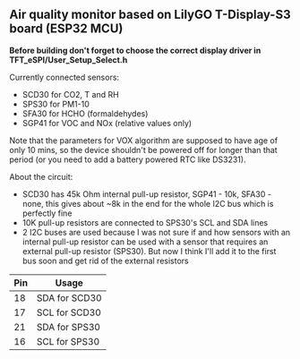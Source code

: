 ## Air quality monitor based on LilyGO T-Display-S3 board (ESP32 MCU)

**Before building don't forget to choose the correct display driver in TFT_eSPI/User_Setup_Select.h**

Currently connected sensors:

- SCD30 for CO2, T and RH
- SPS30 for PM1-10
- SFA30 for HCHO (formaldehydes)
- SGP41 for VOC and NOx (relative values only)

Note that the parameters for VOX algorithm are supposed to have age of only 10 mins, so the device shouldn't be powered off for longer than that period (or you need to add a battery powered RTC like DS3231).

About the circuit:

- SCD30 has 45k Ohm internal pull-up resistor, SGP41 - 10k, SFA30 - none, this gives about ~8k in the end for the whole I2C bus which is perfectly fine
- 10K pull-up resistors are connected to SPS30's SCL and SDA lines
- 2 I2C buses are used because I was not sure if and how sensors with an internal pull-up resistor can be used with a sensor that requires an external pull-up resistor (SPS30). But now I think I'll add it to the first bus soon and get rid of the external resistors

| Pin | Usage         |
| --- | ------------- |
| 18  | SDA for SCD30 |
| 17  | SCL for SCD30 |
| 21  | SDA for SPS30 |
| 16  | SCL for SPS30 |
